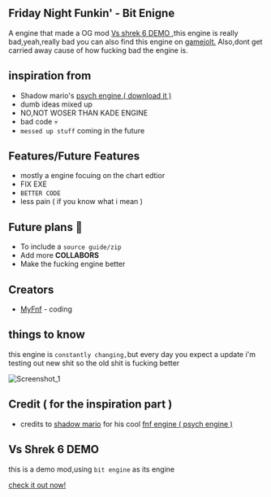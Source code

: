## Friday Night Funkin' - Bit Enigne

A engine that made a OG mod [Vs shrek 6 DEMO ](https://github.com/LilDrippyMyFnf/Vs-Shrek-6-DEMO),this engine is really bad,yeah,really bad
you can also find this engine on [gamejolt.](https://gamejolt.com/games/bit-engine/747004)
Also,dont get carried away cause of how fucking bad the engine is.
## inspiration from

* Shadow mario's [psych engine,( download it )](https://github.com/ShadowMario/FNF-PsychEngine)
* dumb ideas mixed up
* NO,NOT WOSER THAN KADE ENGINE
* bad code 💀
* `messed up stuff` coming in the future
## Features/Future Features

* mostly a engine focuing on the chart edtior
* FIX EXE
* `BETTER CODE`
* less pain ( if you know what i mean )
## Future plans 📓
* To include a `source guide/zip`
* Add more **COLLABORS**
* Make the fucking engine better
## Creators

* [MyFnf](https://gamejolt.com/@Lil_Drippy_) - coding
## things to know

this engine is `constantly changing,`but every day you expect a update
i'm testing out new shit so the old shit is fucking better

![Screenshot_1](https://github.com/LilDrippyMyFnf/Bit-Enigne/blob/main/Screenshot%202022-09-20%205.48.23%20PM.png)

## Credit ( for the inspiration part )

* credits to [shadow mario](https://github.com/ShadowMario) for his cool [fnf engine ( psych engine )](https://github.com/ShadowMario/FNF-PsychEngine)

## Vs Shrek 6 DEMO

this is a demo mod,using `bit engine` as its engine

[check it out now!](https://github.com/LilDrippyMyFnf/Vs-Shrek-6-DEMO)
